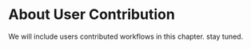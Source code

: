 # About User Contribution

We will include users contributed workflows in this chapter. stay tuned.
